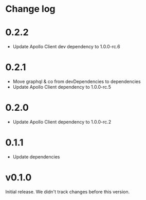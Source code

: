 # Change log

# 0.2.2
- Update Apollo Client dev dependency to 1.0.0-rc.6

# 0.2.1
- Move graphql & co from devDependencies to dependencies
- Update Apollo Client dependency to 1.0.0-rc.5

# 0.2.0
- Update Apollo Client dependency to 1.0.0-rc.2

# 0.1.1
- Update dependencies

# v0.1.0

Initial release. We didn't track changes before this version.
